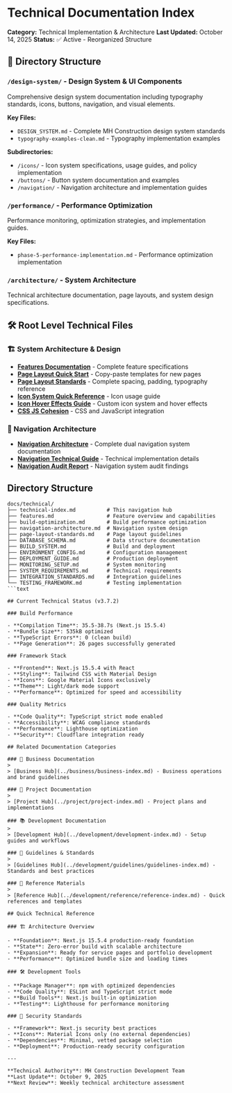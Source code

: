 # Technical Documentation Index

**Category:** Technical Implementation & Architecture
**Last Updated:** October 14, 2025
**Status:** ✅ Active - Reorganized Structure

## 📂 Directory Structure

### `/design-system/` - Design System & UI Components

Comprehensive design system documentation including typography standards, icons, buttons, navigation, and visual elements.

**Key Files:**

- `DESIGN_SYSTEM.md` - Complete MH Construction design system standards
- `typography-examples-clean.md` - Typography implementation examples

**Subdirectories:**

- `/icons/` - Icon system specifications, usage guides, and policy implementation
- `/buttons/` - Button system documentation and examples
- `/navigation/` - Navigation architecture and implementation guides

### `/performance/` - Performance Optimization

Performance monitoring, optimization strategies, and implementation guides.

**Key Files:**

- `phase-5-performance-implementation.md` - Performance optimization implementation

### `/architecture/` - System Architecture

Technical architecture documentation, page layouts, and system design specifications.

## 🛠️ Root Level Technical Files

### 🏗️ System Architecture & Design

- [**Features Documentation**](./features.md) - Complete feature specifications
- [**Page Layout Quick Start**](./page-layout-quick-start.md) - Copy-paste templates for new pages
- [**Page Layout Standards**](./page-layout-standards.md) - Complete spacing, padding, typography reference
- [**Icon System Quick Reference**](./icon-system-quick-reference.md) - Icon usage guide
- [**Icon Hover Effects Guide**](./icon-hover-effects-guide.md) - Custom icon system and hover effects
- [**CSS JS Cohesion**](./css-js-cohesion.md) - CSS and JavaScript integration

### 🧭 Navigation Architecture

- [**Navigation Architecture**](./navigation-architecture.md) - Complete dual navigation system documentation
- [**Navigation Technical Guide**](./navigation-technical-guide.md) - Technical implementation details
- [**Navigation Audit Report**](./navigation-audit-report.md) - Navigation system audit findings

## Directory Structure

````text
docs/technical/
├── technical-index.md          # This navigation hub
├── features.md                 # Feature overview and capabilities
├── build-optimization.md       # Build performance optimization
├── navigation-architecture.md  # Navigation system design
├── page-layout-standards.md    # Page layout guidelines
├── DATABASE_SCHEMA.md          # Data structure documentation
├── BUILD_SYSTEM.md             # Build and deployment
├── ENVIRONMENT_CONFIG.md       # Configuration management
├── DEPLOYMENT_GUIDE.md         # Production deployment
├── MONITORING_SETUP.md         # System monitoring
├── SYSTEM_REQUIREMENTS.md      # Technical requirements
├── INTEGRATION_STANDARDS.md    # Integration guidelines
└── TESTING_FRAMEWORK.md        # Testing implementation
```text

## Current Technical Status (v3.7.2)

### Build Performance

- **Compilation Time**: 35.5-38.7s (Next.js 15.5.4)
- **Bundle Size**: 535kB optimized
- **TypeScript Errors**: 0 (clean build)
- **Page Generation**: 26 pages successfully generated

### Framework Stack

- **Frontend**: Next.js 15.5.4 with React
- **Styling**: Tailwind CSS with Material Design
- **Icons**: Google Material Icons exclusively
- **Theme**: Light/dark mode support
- **Performance**: Optimized for speed and accessibility

### Quality Metrics

- **Code Quality**: TypeScript strict mode enabled
- **Accessibility**: WCAG compliance standards
- **Performance**: Lighthouse optimization
- **Security**: Cloudflare integration ready

## Related Documentation Categories

### 🏢 Business Documentation
>
> [Business Hub](../business/business-index.md) - Business operations and brand guidelines

### 📝 Project Documentation
>
> [Project Hub](../project/project-index.md) - Project plans and implementations

### 📚 Development Documentation
>
> [Development Hub](../development/development-index.md) - Setup guides and workflows

### 📖 Guidelines & Standards
>
> [Guidelines Hub](../development/guidelines/guidelines-index.md) - Standards and best practices

### 📑 Reference Materials
>
> [Reference Hub](../development/reference/reference-index.md) - Quick references and templates

## Quick Technical Reference

### 🏗️ Architecture Overview

- **Foundation**: Next.js 15.5.4 production-ready foundation
- **State**: Zero-error build with scalable architecture
- **Expansion**: Ready for service pages and portfolio development
- **Performance**: Optimized bundle size and loading times

### 🛠️ Development Tools

- **Package Manager**: npm with optimized dependencies
- **Code Quality**: ESLint and TypeScript strict mode
- **Build Tools**: Next.js built-in optimization
- **Testing**: Lighthouse for performance monitoring

### 🔐 Security Standards

- **Framework**: Next.js security best practices
- **Icons**: Material Icons only (no external dependencies)
- **Dependencies**: Minimal, vetted package selection
- **Deployment**: Production-ready security configuration

---

**Technical Authority**: MH Construction Development Team
**Last Update**: October 9, 2025
**Next Review**: Weekly technical architecture assessment
````
